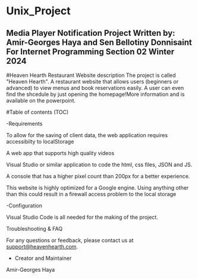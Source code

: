 # Unix_Project
Media Player Notification Project
Written by: Amir-Georges Haya and Sen Bellotiny Donnisaint
For Internet Programming Section 02 Winter 2024
----------------------------------

#Heaven Hearth Restaurant Website description
The project is called "Heaven Hearth". A restaurant website that allows users (beginners or advanced)
to view menus and book reservations easily. A user can even find the shcedule by just opening the homepage!More
information and is available on the powerpoint.

#Table of contents (TOC)

-Requirements

To allow for the saving of client data, the web application requires accessibilty to
localStorage

A web app that supports high quality videos

Visual Studio or similar application to code the html, css files, JSON and JS.

A console that has a higher pixel count than 200px for a better experience.

This website is highly optimized for a Google engine. Using anything other than this could result
in a firewall access problem to the local storage


-Configuration

Visual Studio Code is all needed for the making of the project.

Troubleshooting & FAQ


For any questions or feedback, please contact us at support@heavenhearth.com.

- Creator and Maintainer

Amir-Georges Haya




